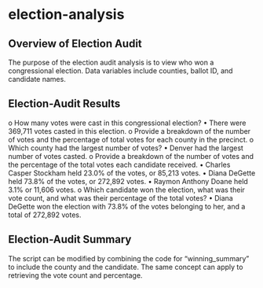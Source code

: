 # election-analysis

## Overview of Election Audit
The purpose of the election audit analysis is to view who won a congressional election. Data variables include counties, ballot ID, and candidate names.

## Election-Audit Results
o	How many votes were cast in this congressional election?
•	There were 369,711 votes casted in this election. 
o	Provide a breakdown of the number of votes and the percentage of total votes for each county in the precinct.
o	Which county had the largest number of votes?
•	Denver had the largest number of votes casted. 
o	Provide a breakdown of the number of votes and the percentage of the total votes each candidate received.
•	Charles Casper Stockham held 23.0% of the votes, or 85,213 votes. 
•	Diana DeGette held 73.8% of the votes, or 272,892 votes.
•	Raymon Anthony Doane held 3.1% or 11,606 votes. 
o	Which candidate won the election, what was their vote count, and what was their percentage of the total votes?
•	Diana DeGette won the election with 73.8% of the votes belonging to her, and a total of 272,892 votes.

## Election-Audit Summary
The script can be modified by combining the code for “winning_summary” to include the county and the candidate. The same concept can apply to retrieving the vote count and percentage. 
